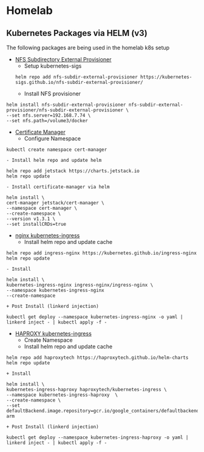 # Homelab

## Kubernetes Packages via HELM (v3)
The following packages are being used in the homelab k8s setup

- [NFS Subdirectory External Provisioner](https://github.com/kubernetes-sigs/nfs-subdir-external-provisioner)
    - Setup kubernetes-sigs
    ```
    helm repo add nfs-subdir-external-provisioner https://kubernetes-sigs.github.io/nfs-subdir-external-provisioner/
    ```
    - Install NFS provisioner
```
helm install nfs-subdir-external-provisioner nfs-subdir-external-provisioner/nfs-subdir-external-provisioner \
--set nfs.server=192.168.7.74 \
--set nfs.path=/volume3/docker
```

- [Certificate Manager](https://cert-manager.io/)
    - Configure Namespace
```
kubectl create namespace cert-manager
```
    - Install helm repo and update helm
```
helm repo add jetstack https://charts.jetstack.io
helm repo update
```
    - Install certificate-manager via helm
```
helm install \
cert-manager jetstack/cert-manager \
--namespace cert-manager \
--create-namespace \
--version v1.3.1 \
--set installCRDs=true
```

- [nginx kubernetes-ingress]()
    - Install helm repo and update cache
```
helm repo add ingress-nginx https://kubernetes.github.io/ingress-nginx
helm repo update
```
    - Install 
```
helm install \
kubernetes-ingress-nginx ingress-nginx/ingress-nginx \
--namespace kubernetes-ingress-nginx
--create-namespace
```
    + Post Install (linkerd injection)
```
kubectl get deploy --namespace kubernetes-ingress-nginx -o yaml | linkerd inject - | kubectl apply -f -
```

- [HAPROXY kubernetes-ingress]()
    + Create Namespace
    + Install helm repo and update cache
```
helm repo add haproxytech https://haproxytech.github.io/helm-charts
helm repo update
```
    + Install 
```
helm install \
kubernetes-ingress-haproxy haproxytech/kubernetes-ingress \
--namespace kubernetes-ingress-haproxy  \
--create-namespace \
--set defaultBackend.image.repository=gcr.io/google_containers/defaultbackend-arm
```
    + Post Install (linkerd injection)
```
kubectl get deploy --namespace kubernetes-ingress-haproxy -o yaml | linkerd inject - | kubectl apply -f -
```
    